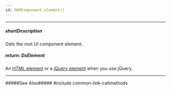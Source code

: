 ```yaml
---
id: DOMComponent.element()
---
```

---
##### shortDescription
Gets the root UI component element.

##### return: DxElement
An <a href="https://developer.mozilla.org/en-US/docs/Web/API/HTMLElement" target="_blank">HTML element</a> or a <a href="http://api.jquery.com/Types/#jQuery" target="_blank">jQuery element</a> when you use jQuery.

---
#####See Also#####
#include common-link-callmethods